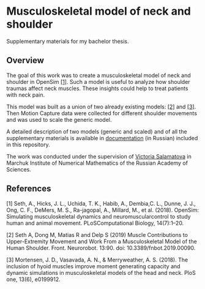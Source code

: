 # Musculoskeletal model of neck and shoulder
Supplementary materials for my bachelor thesis.
## Overview
The goal of this work was to create a musculoskeletal model of neck and shoulder in OpenSim [[1]](#1). Such a model is useful to analyze how 
shoulder traumas affect neck muscles. These insights could help to treat patients with neck pain.

This model was built as a union of two already existing models: [[2]](#2) and [[3]](#3). Then Motion Capture data were collected for different 
shoulder movements and was used to scale the generic model.

A detailed description of two models (generic and scaled) and of all the supplementary materials is available in [documentation](./documentation.pdf) (in Russian) included in this repository.

The work was conducted under the supervision of [Victoria Salamatova](https://www.researchgate.net/profile/Victoria-Salamatova-2) in Marchuk Institute of Numerical
Mathematics of the Russian Academy of Sciences.


## References
<a id="1">[1]</a> 
Seth, A., Hicks, J. L., Uchida, T. K., Habib, A., Dembia,C. L., Dunne, J. J., Ong, C. F., DeMers, M. S., Ra-jagopal, A., Millard, M., et al. (2018). 
OpenSim: Simulating musculoskeletal dynamics and neuromuscularcontrol to study human and animal movement. PLoSComputational Biology, 14(7):1–20.

<a id="2">[2]</a> 
Seth A, Dong M, Matias R and Delp S (2019) Muscle Contributions to Upper-Extremity Movement and Work From a Musculoskeletal Model of the Human Shoulder.
	Front. Neurorobot. 13:90. doi: 10.3389/fnbot.2019.00090.
  
<a id="3">[3]</a> 
Mortensen, J. D., Vasavada, A. N., & Merryweather, A. S. (2018). The inclusion of hyoid muscles improve moment generating capacity and dynamic simulations
	in musculoskeletal models of the head and neck. PloS one, 13(6), e0199912.
